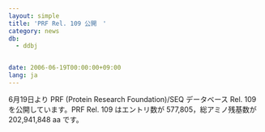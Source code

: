```yaml
---
layout: simple
title: 'PRF Rel. 109 公開　'
category: news
db:
  - ddbj


date: 2006-06-19T00:00:00+09:00
lang: ja
---
```


6月19日より PRF (Protein Research Foundation)/SEQ データベース Rel. 109 を公開しています。PRF Rel. 109 はエントリ数が 577,805，総アミノ残基数が 202,941,848 aa です。
